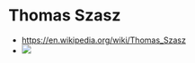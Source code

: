 # Thomas Szasz
- https://en.wikipedia.org/wiki/Thomas_Szasz
- ![](https://firebasestorage.googleapis.com/v0/b/firescript-577a2.appspot.com/o/imgs%2Fapp%2Fflancia%2FAReb6NZneB.jpg?alt=media&token=c4b51d65-d90e-466f-9bf8-03f5372df5be)
